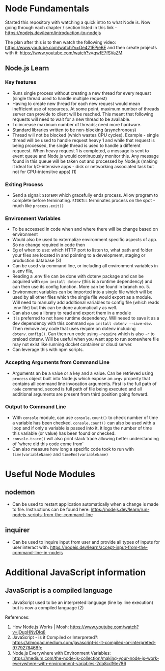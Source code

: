 # Node Fundamentals

Started this repository with watching a quick intro to what Node is. Now going through each chapter / section listed in this link - https://nodejs.dev/learn/introduction-to-nodejs

The plan after this is to then watch the following video: https://www.youtube.com/watch?v=Oe421EPjeBE and then create projects with it: https://www.youtube.com/watch?v=qwfE7fSVaZM

## Node.js Learn

### Key features

- Runs single process without creating a new thread for every request (single thread used to handle multiple request)
- Having to create new thread for each new request would mean inefficient use of resources. At some point, maximum number of threads server can provide to client will be reached. This meant that following requests will need to wait for a new thread to be available.
- To increase maximum number of threads; need more hardware.
- Standard libraries written to be non-blocking (asynchronous)
- Thread will not be blocked (which wastes CPU cycles). Example - single thread will be used to handle request heavy 1 and while that request is being processed, the single thread is used to handle a different requeest. When heavy request 1 is completed, a message is sent to event queue and Node.js would continuously monitor this. Any message found in this queue will be taken out and processed by Node.js (making it ideal for I/O-intensive apps - disk or networking associated task but not for CPU-intensitve apps) (1)

### Exiting Process

- Send a signal: `SIGTERM` which gracefully ends process. Allow program to complete before terminating. `SIGKILL` terminates process on the spot - much like `process.exit()`

### Environment Variables

- To be accessed in code when and where there will be change based on environment
- Would also be used to externalize environment specific aspects of app. So no change required in code then
- Eg of when to use: which HTTP port to listen to, what path and folder your files are located in and pointing to a development, staging or production database (3)
- Can be used via command line, or including all environment variables in a .env file,
- Reading a .env file can be done with dotenv package and can be acquired with `npm install dotenv` (this is a runtime dependency) and can then use its config function. More can be found in branch no. 5.
- Environment variables can be imported into a single file which will be used by all other files which the single file would export as a module. Will need to manually add additional variables to config file (which reads .env file) but this can be done automatically as well.
- Can also use a library to read and export them in a module
- It is preferred to not have runtime dependency. Will neeed to save it as a dev dependency with this command `npm install dotenv --save-dev`. Then remove any code that uses require on dotenv including `dotenv.config()`. Can then run code using `-require` which is also `-r` to preload dotenv. Will be useful when you want app to run somewhere file may not exist like running docket container or cloud server.
- Can leverage this with npm scripts.

### Accepting Arguments from Command Line

- Arguments an be a value or a key and a value. Can be retrieved using `process` object built into Node.js which expose an `argv` property that contains all command line invocation arguments. First is the full path of `node` command, second is full path of file being executed and all additional arguments are present from third position going forward.

### Output to Command Line

- With `console` module, can use `console.count()` to check number of time a variable has been checked. `console.count()` can also be used with a loop and if only a variable is passed into it, it logs the number of time this variable (or value) has been found or checked.
- `console.trace()` will also print stack trace allowing better understanding of 'where did this code come from'
- Can also measure how long a specific code took to run with `time(variableName)` and `timeEnd(variableName)`

# Useful Node Modules

## nodemon

- Can be used to restart application automatically when a change is made to file. Instructions can be found here: https://nodejs.dev/learn/run-nodejs-scripts-from-the-command-line

## inquirer

- Can be used to inquire input from user and provide all types of inputs for user interact with. https://nodejs.dev/learn/accept-input-from-the-command-line-in-nodejs

# Additional JavaScript information

## JavaScript is a compiled language

- JavaScript used to be an interpreted language (line by line execution) but is now a compiled language (2)

References:

1. How Node.js Works | Mosh: https://www.youtube.com/watch?v=jOupHNvDIq8
2. JavaScript - is it Compiled or Interpreted?: https://almogad.medium.com/javascript-is-it-compiled-or-interpreted-9779278468fc
3. Node.js Everywhere with Environment Variables: https://medium.com/the-node-js-collection/making-your-node-js-work-everywhere-with-environment-variables-2da8cdf6e786
